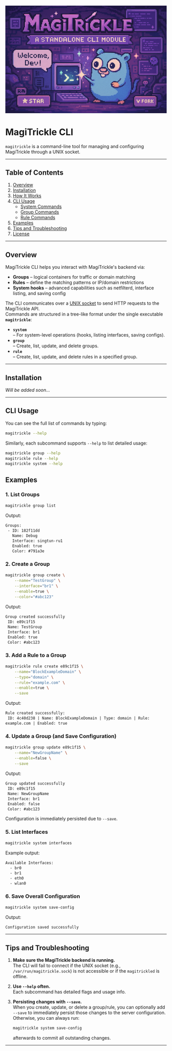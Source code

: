 ![MagiTrickle-cli](./img/compressed.webp)

# MagiTrickle CLI

`magitrickle` is a command-line tool for managing and configuring MagiTrickle through a UNIX socket.

---

## Table of Contents

1. [Overview](#overview)
2. [Installation](#installation)
3. [How It Works](#how-it-works)
4. [CLI Usage](#cli-usage)
   - [System Commands](#system-commands)
   - [Group Commands](#group-commands)
   - [Rule Commands](#rule-commands)
5. [Examples](#examples)
6. [Tips and Troubleshooting](#tips-and-troubleshooting)
7. [License](#license)

---

## Overview

MagiTrickle CLI helps you interact with MagiTrickle's backend via:
- **Groups** – logical containers for traffic or domain matching
- **Rules** – define the matching patterns or IP/domain restrictions
- **System hooks** – advanced capabilities such as netfilterd, interface listing, and saving config

The CLI communicates over a [UNIX socket](http://unix) to send HTTP requests to the MagiTrickle API.  
Commands are structured in a tree-like format under the single executable **`magitrickle`**:

- **`system`**  
  – For system-level operations (hooks, listing interfaces, saving configs).
- **`group`**  
  – Create, list, update, and delete groups.
- **`rule`**  
  – Create, list, update, and delete rules in a specified group.

---

## Installation

*Will be added soon...*

---

## CLI Usage

You can see the full list of commands by typing:
```bash
magitrickle --help
```
Similarly, each subcommand supports `--help` to list detailed usage:
```bash
magitrickle group --help
magitrickle rule --help
magitrickle system --help
```

## Examples

### 1. List Groups
```bash
magitrickle group list
```
Output:
```
Groups:
 - ID: 182f11dd
   Name: Debug
   Interface: singtun-ru1
   Enabled: true
   Color: #791a3e
```

### 2. Create a Group
```bash
magitrickle group create \
    --name="TestGroup" \
    --interface="br1" \
    --enable=true \
    --color="#abc123"
```
Output:
```
Group created successfully
 ID: e89c1f15
 Name: TestGroup
 Interface: br1
 Enabled: true
 Color: #abc123
```

### 3. Add a Rule to a Group
```bash
magitrickle rule create e89c1f15 \
    --name="BlockExampleDomain" \
    --type="domain" \
    --rule="example.com" \
    --enable=true \
    --save
```
Output:
```
Rule created successfully:
 ID: 4c40d238 | Name: BlockExampleDomain | Type: domain | Rule: example.com | Enabled: true
```

### 4. Update a Group (and Save Configuration)
```bash
magitrickle group update e89c1f15 \
    --name="NewGroupName" \
    --enable=false \
    --save
```
Output:
```
Group updated successfully
 ID: e89c1f15
 Name: NewGroupName
 Interface: br1
 Enabled: false
 Color: #abc123
```
Configuration is immediately persisted due to `--save`.

### 5. List Interfaces
```bash
magitrickle system interfaces
```
Example output:
```
Available Interfaces:
  - br0
  - br1
  - eth0
  - wlan0
```

### 6. Save Overall Configuration
```bash
magitrickle system save-config
```
Output:
```
Configuration saved successfully
```

---

## Tips and Troubleshooting

1. **Make sure the MagiTrickle backend is running.**  
   The CLI will fail to connect if the UNIX socket (e.g., `/var/run/magitrickle.sock`) is not accessible or if the `magitrickled` is offline.

2. **Use `--help` often.**  
   Each subcommand has detailed flags and usage info.

3. **Persisting changes with `--save`.**  
   When you create, update, or delete a group/rule, you can optionally add `--save` to immediately persist those changes to the server configuration. Otherwise, you can always run:
   ```bash
   magitrickle system save-config
   ```
   afterwards to commit all outstanding changes.

---